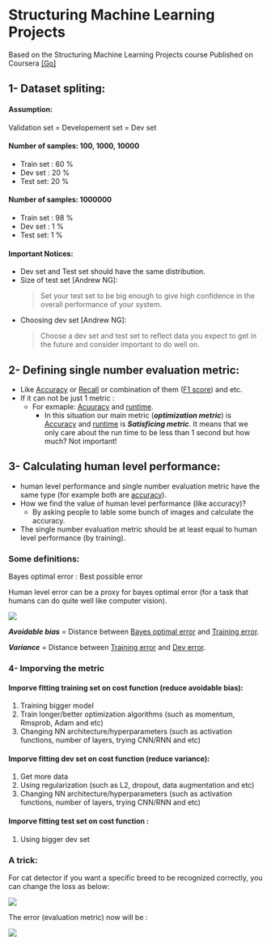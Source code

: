 # Structuring Machine Learning Projects
Based on the Structuring Machine Learning Projects course Published on Coursera [[Go]](https://www.coursera.org/learn/machine-learning-projects/home/welcome)

## 1- Dataset spliting:

#### Assumption:

Validation set = Developement set = Dev set
#### Number of samples: 100, 1000, 10000
* Train set : 60 %
* Dev set : 20 %
* Test set: 20 %

#### Number of samples: 1000000
* Train set : 98 %
* Dev set : 1 %
* Test set: 1 %

#### Important Notices:
- Dev set and Test set should have the same distribution.
- Size of test set [Andrew NG]:
  > Set your test set to be big enough to give high confidence in the overall performance of your system.
- Choosing dev set [Andrew NG]:
  > Choose a dev set and test set to reflect data you expect to get in the future and consider important to do well on.

## 2- Defining single number evaluation metric:
* Like <ins>Accuracy</ins> or <ins>Recall</ins> or combination of them (<ins>F1 score</ins>) and etc.
* If it can not be just 1 metric :
  * For exmaple: <ins>Acuuracy</ins> and <ins>runtime</ins>.
    * In this situation our main metric (***optimization metric***) is <ins>Accuracy</ins> and <ins>runtime</ins> is ***Satisficing metric***. It means that we only care about the run time to be less than 1 second but how much? Not important!
## 3- Calculating human level performance:
* human level performance and single number evaluation metric have the same type (for example both are <ins>accuracy</ins>).
* How we find the value of human level performance (like accuracy)? 
  * By asking people to lable some bunch of images and calculate the accuracy.
* The single number evaluation metric should be at least equal to human level performance (by training).

  



### Some definitions:
Bayes optimal error : Best possible error

Human level error can be a proxy for bayes optimal error (for a task that humans can do quite well like computer vision).

<img src="https://latex.codecogs.com/svg.latex?\dpi{100}\text{Human%20level%20error}\leq\text{%20%20bayes%20optimal%20error}" /> 

***Avoidable bias*** = Distance between <ins>Bayes optimal error</ins> and <ins>Training error</ins>.

***Variance*** = Distance between <ins>Training error</ins> and <ins>Dev error</ins>.

### 4- Imporving the metric   
#### Imporve fitting training set on cost function (reduce avoidable bias):
1. Training bigger model
1. Train longer/better optimization algorithms (such as momentum, Rmsprob, Adam and etc)
1. Changing NN architecture/hyperparameters (such as activation functions, number of layers, trying CNN/RNN and etc)

#### Imporve fitting dev set on cost function (reduce variance):
1. Get more data
1. Using regularization (such as L2, dropout, data augmentation and etc)
1. Changing NN architecture/hyperparameters (such as activation functions, number of layers, trying CNN/RNN and etc)

#### Imporve fitting test set on cost function :
1. Using bigger dev set

### A trick:
For cat detector if you want a specific breed to be recognized correctly, you can change the loss as below:

<img src="https://latex.codecogs.com/svg.latex?\dpi{100}\frac{1}{M}\sum_{i=1}^Mloss(y_i,\widehat{y}_i)\Rightarrow%20\frac{1}{\sum%20W_i}\sum_{i=1}^M%20W_i\cdot%20loss(y_i,\widehat{y}_i)\small{,\%20\%20\%20\%20\%20W_i=\begin{cases}10%20&%20X_i%20=%20specific\%20cat\\1%20&%20X_i\neq%20specific\%20cat%20\end{cases}}" /> 

  The error (evaluation metric) now will be :
  
<img src="https://latex.codecogs.com/svg.latex?\dpi{100}error%20=%20\frac{1}{\sum%20W_i}%20\sum_{i=1}^M%20W_i%20\cdot%201\{y_i%20\neq%20\widehat{y}_i%20\}" /> 


